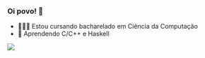 ### Oi povo! 👋

- 👨🏻‍💻 Estou cursando bacharelado em Ciência da Computação
- 🌱 Aprendendo C/C++ e Haskell

<picture>
<source 
   srcset="https://github-readme-stats.vercel.app/api?username=rpassosdomingues&show_icons=true&theme=dark"
   media="(prefers-color-scheme: dark)"
/>
 <source
   srcset="https://github-readme-stats.vercel.app/api?username=rpassosdomingues&show_icons=true"
   media="(prefers-color-scheme: dark), (prefers-color-scheme: no-preference)"
   [![Top Langs](https://github-readme-stats.vercel.app/api/top-langs/?username=rpassosdomingues&layout=compact)](https://github.com/rpassosdomingues/github-readme-stats)
/>
 <img src="https://github-readme-stats.vercel.app/api?username=rpassosdomingues&show_icons=true" />
 </picture>  
